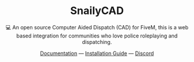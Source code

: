 
<h1 align="center">
SnailyCAD
</h1>
<p align="center">
💻 An open source Computer Aided Dispatch (CAD) for FiveM, this is a web based integration for communities who love police roleplaying and dispatching.
<p>
<div align="center">
  <a href="https://cad-docs.caspertheghost.me/docs/intro">Documentation</a> —
  <a href="https://cad-docs.caspertheghost.me/docs/intro">Installation Guide</a> —
  <a href="https://discord.com/invite/eGnrPqEH7U">Discord</a>
</div>

